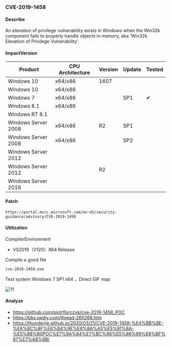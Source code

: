 ### CVE-2019-1458

#### Describe

An elevation of privilege vulnerability exists in Windows when the Win32k component fails to properly handle objects in memory, aka 'Win32k Elevation of Privilege Vulnerability'.


#### ImpactVersion

| Product             | CPU Architecture | Version | Update | Tested             |
| ------------------- | ---------------- | ------- | ------ | ------------------ |
| Windows 10          | x64/x86          | 1607    |        |                    |
| Windows 10          | x64/x86          |         |        |                    |
| Windows 7           | x64/x86          |         | SP1    | &#10004; |
| Windows 8.1         | x64/x86          |         |        |                    |
| Windows RT 8.1      |                  |         |        |                    |
| Windows Server 2008 | x64/x86          | R2      | SP1    |                    |
| Windows Server 2008 | x64/x86          |         | SP2    |                    |
| Windows Server 2012 |                  |         |        |                    |
| Windows Server 2012 |                  | R2      |        |                    |
| Windows Server 2016 |                  |         |        |                    |

#### Patch

```
https://portal.msrc.microsoft.com/en-US/security-guidance/advisory/CVE-2019-1458
```

#### Utilization

CompilerEnvironment

- VS2019（V120）X64 Release

Compile a good file

```
cve-2019-1458.exe
```

Test system Windows 7 SP1 x64 ，Direct GIF map

![11](https://raw.github.com/Ascotbe/Image/master/Kernelhub/CVE-2019-1458_win7_sp1_x64.gif)

#### Analyze
- https://github.com/piotrflorczyk/cve-2019-1458_POC
- https://bbs.pediy.com/thread-260268.htm
- https://thunderjie.github.io/2020/03/21/CVE-2019-1458-%E4%BB%8E-%E6%BC%8F%E6%B4%9E%E6%8A%A5%E5%91%8A-%E5%88%B0POC%E7%9A%84%E7%BC%96%E5%86%99%E8%BF%87%E7%A8%8B/